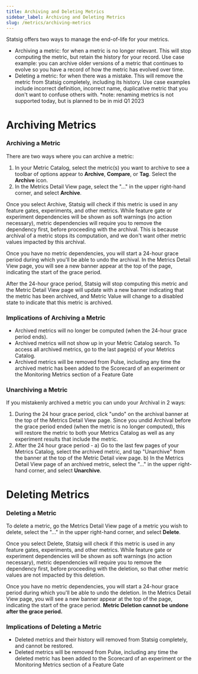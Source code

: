 ```yaml
---
title: Archiving and Deleting Metrics
sidebar_label: Archiving and Deleting Metrics
slug: /metrics/archiving-metrics
---
```


Statsig offers two ways to manage the end-of-life for your metrics. 
- Archiving a metric: for when a metric is no longer relevant. This will stop computing the metric, but retain the history for your record. Use case example: you can archive older versions of a metric that continues to evolve so you have a record of how the metric has evolved over time.
- Deleting a metric: for when there was a mistake. This will remove the metric from Statsig completely, including its history. Use case examples include incorrect definition, incorrect name, duplicative metric that you don't want to confuse others with. 
*note: renaming metrics is not supported today, but is planned to be in mid Q1 2023

# Archiving Metrics 

### Archiving a Metric 
There are two ways where you can archive a metric: 
1) In your Metric Catalog, select the metric(s) you want to archive to see a toolbar of options appear to **Archive**, **Compare**, or **Tag**. Select the **Archive** icon.
2) In the Metrics Detail View page, select the "..." in the upper right-hand corner, and select **Archive**. 

Once you select Archive, Statsig will check if this metric is used in any feature gates, experiments, and other metrics. While feature gate or experiment dependencies will be shown as soft warnings (no action necessary), metric dependencies will require you to remove the dependency first, before proceeding with the archival. This is because archival of a metric stops its computation, and we don't want other metric values impacted by this archival. 

Once you have no metric dependencies, you will start a 24-hour grace period during which you'll be able to undo the archival. In the Metrics Detail View page, you will see a new banner appear at the top of the page, indicating the start of the grace period. 

After the 24-hour grace period, Statsig will stop computing this metric and the Metric Detail View page will update with a new banner indicating that the metric has been archived, and Metric Value will change to a disabled state to indicate that this metric is archived.

### Implications of Archiving a Metric 
- Archived metrics will no longer be computed (when the 24-hour grace period ends). 
- Archived metrics will not show up in your Metric Catalog search. To access all archived metrics, go to the last page(s) of your Metrics Catalog. 
- Archived metrics will be removed from Pulse, including any time the archived metric has been added to the Scorecard of an experiment or the Monitoring Metrics section of a Feature Gate 

### Unarchiving a Metric
If you mistakenly archived a metric you can undo your Archival in 2 ways:
1) During the 24 hour grace period, click "undo" on the archival banner at the top of the Metrics Detail View page. Since you undid Archival before the grace period ended (when the metric is no longer computed), this will restore the  metric to both your Metrics Catalog as well as any experiment results that include the metric.  
2) After the 24 hour grace period - 
    a) Go to the last few pages of your Metrics Catalog, select the archived metric, and tap "Unarchive" from the banner at the top of the Metric Detail view page. 
    b) In the Metrics Detail View page of an archived metric, select the "..." in the upper right-hand corner, and select **Unarchive**. 


# Deleting Metrics 

### Deleting a Metric 
To delete a metric, go the Metrics Detail View page of a metric you wish to delete, select the "..." in the upper right-hand corner, and select **Delete**. 

Once you select Delete, Statsig will check if this metric is used in any feature gates, experiments, and other metrics. While feature gate or experiment dependencies will be shown as soft warnings (no action necessary), metric dependencies will require you to remove the dependency first, before proceeding with the deletion, so that other metric values are not impacted by this deletion.

Once you have no metric dependencies, you will start a 24-hour grace period during which you'll be able to undo the deletion. In the Metrics Detail View page, you will see a new banner appear at the top of the page, indicating the start of the grace period. **Metric Deletion cannot be undone after the grace period.**


### Implications of Deleting a Metric 
- Deleted metrics and their history will removed from Statsig completely, and cannot be restored. 
- Deleted metrics will be removed from Pulse, including any time the deleted metric has been added to the Scorecard of an experiment or the Monitoring Metrics section of a Feature Gate 


